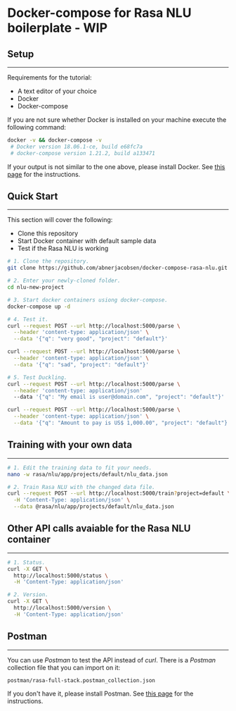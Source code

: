 # Docker-compose for Rasa NLU boilerplate - WIP

## Setup
--------

Requirements for the tutorial:

  - A text editor of your choice
  - Docker
  - Docker-compose

If you are not sure whether Docker is installed on your machine execute the
following command:

```bash
docker -v && docker-compose -v
 # Docker version 18.06.1-ce, build e68fc7a
 # docker-compose version 1.21.2, build a133471
```

If your output is not similar to the one above, please install Docker.
See [this page](https://docs.docker.com/install/) for the
instructions.
    
## Quick Start
--------------

This section will cover the following:

  - Clone this repository
  - Start Docker container with default sample data
  - Test if the Rasa NLU is working

```bash
# 1. Clone the repository.
git clone https://github.com/abnerjacobsen/docker-compose-rasa-nlu.git nlu-new-project

# 2. Enter your newly-cloned folder.
cd nlu-new-project

# 3. Start docker containers usiong docker-compose.
docker-compose up -d

# 4. Test it.
curl --request POST --url http://localhost:5000/parse \
  --header 'content-type: application/json' \
  --data '{"q": "very good", "project": "default"}'

curl --request POST --url http://localhost:5000/parse \
  --header 'content-type: application/json' \
  --data '{"q": "sad", "project": "default"}'

# 5. Test Duckling.
curl --request POST --url http://localhost:5000/parse \
  --header 'content-type: application/json' 
  --data '{"q": "My email is user@domain.com", "project": "default"}'

curl --request POST --url http://localhost:5000/parse \
  --header 'content-type: application/json' \
  --data '{"q": "Amount to pay is US$ 1,000.00", "project": "default"}'
```

## Training with your own data
------------------------------

```bash
# 1. Edit the training data to fit your needs.
nano -w rasa/nlu/app/projects/default/nlu_data.json

# 2. Train Rasa NLU with the changed data file.
curl --request POST --url http://localhost:5000/train?project=default \
  -H 'Content-Type: application/json' \
  --data @rasa/nlu/app/projects/default/nlu_data.json
```

## Other API calls avaiable for the Rasa NLU container
------------------------------------------------------

```bash
# 1. Status.
curl -X GET \
  http://localhost:5000/status \
  -H 'Content-Type: application/json'

# 2. Version.
curl -X GET \
  http://localhost:5000/version \
  -H 'Content-Type: application/json'
```

## Postman
----------

You can use *Postman* to test the API instead of *curl*. There is a *Postman* collection file that you can import on it:

`postman/rasa-full-stack.postman_collection.json`
 
If you don't have it, please install Postman.
See [this page](https://www.getpostman.com/docs/v6/postman/launching_postman/installation_and_updates) for the
instructions.

